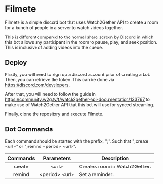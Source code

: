 # Filmete

Filmete is a simple discord bot that uses Watch2Gether API to create a room for a bunch of people in a server to watch videos together.

This is different compared to the normal share screen by Discord in which this bot allows any participant in the room to pause, play, and seek position. This is inclusive of adding videos into the queue.

## Deploy

Firstly, you will need to sign up a discord account prior of creating a bot. Then, you can retrieve the token. This can be done via https://discord.com/developers.

After that, you will need to follow the guide in https://community.w2g.tv/t/watch2gether-api-documentation/133767 to make use of Watch2Gether API that this bot will use for synced streaming.

Finally, clone the repository and execute Filmete.

## Bot Commands

Each command should be started with the prefix, ";".
Such that ";create \<url\>" or ";remind \<period\> \<url\>".

| Commands |     Parameters     | Description                   |
| :------: | :----------------: | ----------------------------- |
|  create  |      \<url\>       | Creates room in Watch2Gether. |
|  remind  | \<period\> \<url\> | Set a reminder.               |
